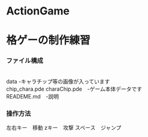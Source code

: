 # ActionGame
<h1>格ゲーの制作練習</h1>

###  ファイル構成
<br>data -キャラチップ等の画像が入っています
<br>chip_chara.pde charaChip.pde　-ゲーム本体データです
<br>READEME.md　-説明

### 操作方法
左右キー　移動
zキー　攻撃
スペース　ジャンプ
